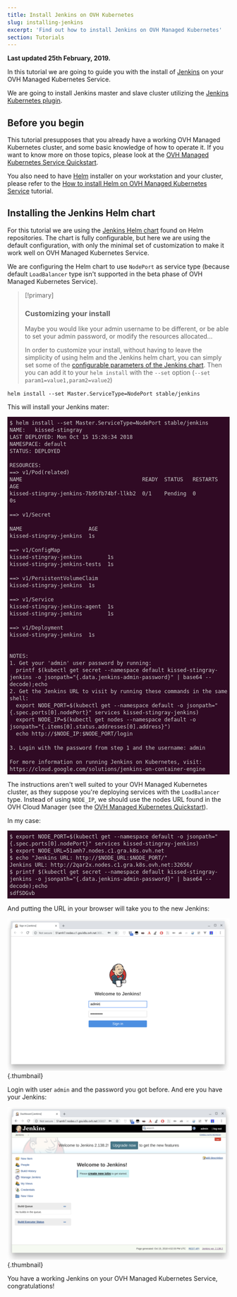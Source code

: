 ```yaml
---
title: Install Jenkins on OVH Kubernetes
slug: installing-jenkins
excerpt: 'Find out how to install Jenkins on OVH Managed Kubernetes'
section: Tutorials
---
```


**Last updated 25th February, 2019.**

<style>
 pre {
     font-size: 14px;
 }
 pre.console {
   background-color: #300A24; 
   color: #ccc;
   font-family: monospace;
   padding: 5px;
   margin-bottom: 5px;
 }
 pre.console code {
   border: solid 0px transparent;
   font-family: monospace !important;
 }
 .small {
     font-size: 0.75em;
 }
</style>

In this tutorial we are going to guide you with the install of [Jenkins](https://jenkins.io/) on your OVH Managed Kubernetes Service.

We are going to install Jenkins master and slave cluster utilizing the [Jenkins Kubernetes plugin](https://wiki.jenkins.io/display/JENKINS/Kubernetes+Plugin).


## Before you begin

This tutorial presupposes that you already have a working OVH Managed Kubernetes cluster, and some basic knowledge of how to operate it. If you want to know more on those topics, please look at the [OVH Managed Kubernetes Service Quickstart](../deploying-hello-world/).

You also need to have [Helm](https://docs.helm.sh/) installer on your workstation and your cluster, please refer to the [How to install Helm on OVH Managed Kubernetes Service](../installing-helm) tutorial.


## Installing the Jenkins Helm chart

For this tutorial we are using the [Jenkins Helm chart](https://github.com/helm/charts/tree/master/stable/jenkins) found on Helm repositories.
The chart is fully configurable, but here we are using the default configuration, with only the minimal set of customization to make it work well on OVH Managed Kubernetes Service.

We are configuring the Helm chart to use `NodePort` as service type (because default `LoadBalancer` type isn't supported in the beta phase of OVH Managed Kubernetes Service). 

> [!primary]
> ### Customizing your install
> 
> Maybe you would like your admin username to be different, or be able to set your admin password, or modify the resources allocated... 
>
> In order to customize your install, without having to leave the simplicity of using helm and the Jenkins helm chart, you can simply set some of the [configurable parameters of the Jenkins chart](https://github.com/helm/charts/tree/master/stable/jenkins#configuration). Then you can add it to your `helm install` with the `--set` option (`--set param1=value1,param2=value2`)
>


```
helm install --set Master.ServiceType=NodePort stable/jenkins
```

This will install your Jenkins mater:

<pre class="console"><code>$ helm install --set Master.ServiceType=NodePort stable/jenkins
NAME:   kissed-stingray
LAST DEPLOYED: Mon Oct 15 15:26:34 2018
NAMESPACE: default
STATUS: DEPLOYED

RESOURCES:
==> v1/Pod(related)
NAME                                      READY  STATUS   RESTARTS  AGE
kissed-stingray-jenkins-7b95fb74bf-llkb2  0/1    Pending  0         0s

==> v1/Secret

NAME                     AGE
kissed-stingray-jenkins  1s

==> v1/ConfigMap
kissed-stingray-jenkins        1s
kissed-stingray-jenkins-tests  1s

==> v1/PersistentVolumeClaim
kissed-stingray-jenkins  1s

==> v1/Service
kissed-stingray-jenkins-agent  1s
kissed-stingray-jenkins        1s

==> v1/Deployment
kissed-stingray-jenkins  1s


NOTES:
1. Get your 'admin' user password by running:
  printf $(kubectl get secret --namespace default kissed-stingray-jenkins -o jsonpath="{.data.jenkins-admin-password}" | base64 --decode);echo
2. Get the Jenkins URL to visit by running these commands in the same shell:
  export NODE_PORT=$(kubectl get --namespace default -o jsonpath="{.spec.ports[0].nodePort}" services kissed-stingray-jenkins)
  export NODE_IP=$(kubectl get nodes --namespace default -o jsonpath="{.items[0].status.addresses[0].address}")
  echo http://$NODE_IP:$NODE_PORT/login

3. Login with the password from step 1 and the username: admin

For more information on running Jenkins on Kubernetes, visit:
https://cloud.google.com/solutions/jenkins-on-container-engine
</code></pre>

The instructions aren't well suited to your OVH Managed Kubernetes cluster, as they suppose you're deploying services with the `LoadBalancer` type. Instead of using `NODE_IP`, we should use the nodes URL found in the OVH Cloud Manager (see the  [OVH Managed Kubernetes Quickstart](https://labs.ovh.com/kubernetes-k8s/documentation/tutorial/quickstart)).

In my case:

<pre class="console"><code>$ export NODE_PORT=$(kubectl get --namespace default -o jsonpath="{.spec.ports[0].nodePort}" services kissed-stingray-jenkins)
$ export NODE_URL=51amh7.nodes.c1.gra.k8s.ovh.net
$ echo "Jenkins URL: http://$NODE_URL:$NODE_PORT/"
Jenkins URL: http://2qar2x.nodes.c1.gra.k8s.ovh.net:32656/
$ printf $(kubectl get secret --namespace default kissed-stingray-jenkins -o jsonpath="{.data.jenkins-admin-password}" | base64 --decode);echo
sdfSDGvb
</code></pre>

And putting the URL in your browser will take you to the new Jenkins:

![Jenkins login](images/installing-jenkins-01.png){.thumbnail}

Login with user `admin` and the password you got before. And ere you have your Jenkins:

![Leeeeeeeroy Jenkins!](images/installing-jenkins-02.png){.thumbnail}


You have a working Jenkins on your OVH Managed Kubernetes Service, congratulations!


